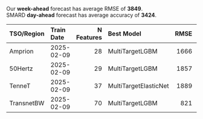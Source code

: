 
Our __week-ahead__ forecast has average RMSE of __3849__.  
SMARD __day-ahead__ forecast has average accuracy of __3424__. 
    
| TSO/Region   | Train Date   |   N Features | Best Model            |   RMSE |   TSO RMSE |
|:-------------|:-------------|-------------:|:----------------------|-------:|-----------:|
| Amprion      | 2025-02-09   |           28 | MultiTargetLGBM       |   1666 |       1539 |
| 50Hertz      | 2025-02-09   |           29 | MultiTargetLGBM       |   1857 |       4312 |
| TenneT       | 2025-02-09   |           37 | MultiTargetElasticNet |   1889 |       1536 |
| TransnetBW   | 2025-02-09   |           70 | MultiTargetLGBM       |    821 |       1328 |